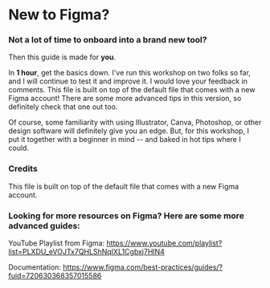 # New to Figma?

### Not a lot of time to onboard into a brand new tool?

Then this guide is made for **you**. 

In **1 hour**, get the basics down. I've run this workshop on two folks so far, and I will continue to test it and improve it. I would love your feedback in comments. This file is built on top of the default file that comes with a new Figma account! There are some more advanced tips in this version, so definitely check that one out too.

Of course, some familiarity with using Illustrator, Canva, Photoshop, or other design software will definitely give you an edge. But, for this workshop, I put it together with a beginner in mind -- and baked in hot tips where I could.

### Credits

This file is built on top of the default file that comes with a new Figma account.

### Looking for more resources on Figma? Here are some more advanced guides:

YouTube Playlist from Figma:
https://www.youtube.com/playlist?list=PLXDU_eVOJTx7QHLShNqIXL1Cgbxj7HlN4

Documentation:
https://www.figma.com/best-practices/guides/?fuid=720630368357015586
